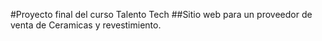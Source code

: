 #Proyecto final del curso Talento Tech
##Sitio web para un proveedor de venta de Ceramicas y revestimiento.
